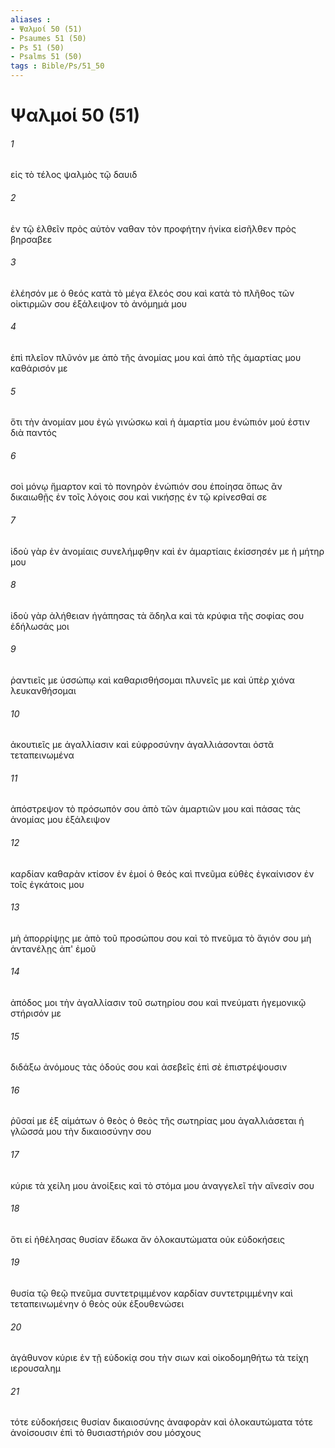```yaml
---
aliases : 
- Ψαλμοί 50 (51)
- Psaumes 51 (50)
- Ps 51 (50)
- Psalms 51 (50)
tags : Bible/Ps/51_50
---
```


# Ψαλμοί 50 (51)

###### 1
εἰς τὸ τέλος ψαλμὸς τῷ δαυιδ
###### 2
ἐν τῷ ἐλθεῖν πρὸς αὐτὸν ναθαν τὸν προφήτην ἡνίκα εἰσῆλθεν πρὸς βηρσαβεε
###### 3
ἐλέησόν με ὁ θεός κατὰ τὸ μέγα ἔλεός σου καὶ κατὰ τὸ πλῆθος τῶν οἰκτιρμῶν σου ἐξάλειψον τὸ ἀνόμημά μου
###### 4
ἐπὶ πλεῖον πλῦνόν με ἀπὸ τῆς ἀνομίας μου καὶ ἀπὸ τῆς ἁμαρτίας μου καθάρισόν με
###### 5
ὅτι τὴν ἀνομίαν μου ἐγὼ γινώσκω καὶ ἡ ἁμαρτία μου ἐνώπιόν μού ἐστιν διὰ παντός
###### 6
σοὶ μόνῳ ἥμαρτον καὶ τὸ πονηρὸν ἐνώπιόν σου ἐποίησα ὅπως ἂν δικαιωθῇς ἐν τοῖς λόγοις σου καὶ νικήσῃς ἐν τῷ κρίνεσθαί σε
###### 7
ἰδοὺ γὰρ ἐν ἀνομίαις συνελήμφθην καὶ ἐν ἁμαρτίαις ἐκίσσησέν με ἡ μήτηρ μου
###### 8
ἰδοὺ γὰρ ἀλήθειαν ἠγάπησας τὰ ἄδηλα καὶ τὰ κρύφια τῆς σοφίας σου ἐδήλωσάς μοι
###### 9
ῥαντιεῖς με ὑσσώπῳ καὶ καθαρισθήσομαι πλυνεῖς με καὶ ὑπὲρ χιόνα λευκανθήσομαι
###### 10
ἀκουτιεῖς με ἀγαλλίασιν καὶ εὐφροσύνην ἀγαλλιάσονται ὀστᾶ τεταπεινωμένα
###### 11
ἀπόστρεψον τὸ πρόσωπόν σου ἀπὸ τῶν ἁμαρτιῶν μου καὶ πάσας τὰς ἀνομίας μου ἐξάλειψον
###### 12
καρδίαν καθαρὰν κτίσον ἐν ἐμοί ὁ θεός καὶ πνεῦμα εὐθὲς ἐγκαίνισον ἐν τοῖς ἐγκάτοις μου
###### 13
μὴ ἀπορρίψῃς με ἀπὸ τοῦ προσώπου σου καὶ τὸ πνεῦμα τὸ ἅγιόν σου μὴ ἀντανέλῃς ἀπ' ἐμοῦ
###### 14
ἀπόδος μοι τὴν ἀγαλλίασιν τοῦ σωτηρίου σου καὶ πνεύματι ἡγεμονικῷ στήρισόν με
###### 15
διδάξω ἀνόμους τὰς ὁδούς σου καὶ ἀσεβεῖς ἐπὶ σὲ ἐπιστρέψουσιν
###### 16
ῥῦσαί με ἐξ αἱμάτων ὁ θεὸς ὁ θεὸς τῆς σωτηρίας μου ἀγαλλιάσεται ἡ γλῶσσά μου τὴν δικαιοσύνην σου
###### 17
κύριε τὰ χείλη μου ἀνοίξεις καὶ τὸ στόμα μου ἀναγγελεῖ τὴν αἴνεσίν σου
###### 18
ὅτι εἰ ἠθέλησας θυσίαν ἔδωκα ἄν ὁλοκαυτώματα οὐκ εὐδοκήσεις
###### 19
θυσία τῷ θεῷ πνεῦμα συντετριμμένον καρδίαν συντετριμμένην καὶ τεταπεινωμένην ὁ θεὸς οὐκ ἐξουθενώσει
###### 20
ἀγάθυνον κύριε ἐν τῇ εὐδοκίᾳ σου τὴν σιων καὶ οἰκοδομηθήτω τὰ τείχη ιερουσαλημ
###### 21
τότε εὐδοκήσεις θυσίαν δικαιοσύνης ἀναφορὰν καὶ ὁλοκαυτώματα τότε ἀνοίσουσιν ἐπὶ τὸ θυσιαστήριόν σου μόσχους
